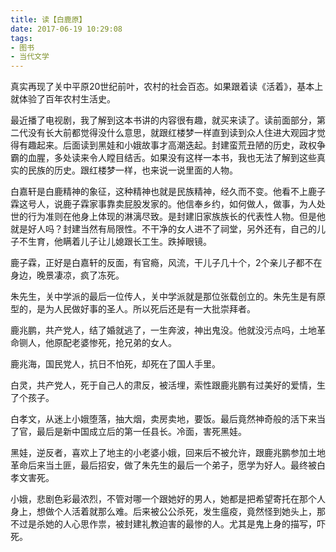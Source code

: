 ```yaml
---
title: 读【白鹿原】
date: 2017-06-19 10:29:08
tags:
- 图书
- 当代文学
---
```


真实再现了关中平原20世纪前叶，农村的社会百态。如果跟着读《活着》，基本上就体验了百年农村生活史。

最近播了电视剧，我了解到这本书讲的内容很有趣，就买来读了。读前面部分，第二代没有长大前都觉得没什么意思，就跟红楼梦一样直到读到众人住进大观园才觉得有趣起来。后面读到黑娃和小娥故事才高潮迭起。封建蛮荒丑陋的历史，政权争霸的血腥，多处读来令人瞠目结舌。如果没有这样一本书，我也无法了解到这些真实的民族的历史。跟红楼梦一样，也来说一说里面的人物。

白嘉轩是白鹿精神的象征，这种精神也就是民族精神，经久而不变。他看不上鹿子霖这号人，说鹿子霖家事靠卖屁股发家的。他信奉乡约，如何做人，做事，为人处世的行为准则在他身上体现的淋漓尽致。是封建旧家族族长的代表性人物。但是他就是好人吗？封建当然有局限性。不干净的女人进不了祠堂，另外还有，自己的儿子不生育，他瞒着儿子让儿媳跟长工生。跌掉眼镜。

鹿子霖，正好是白嘉轩的反面，有官瘾，风流，干儿子几十个，2个亲儿子都不在身边，晚景凄凉，疯了冻死。

朱先生，关中学派的最后一位传人，关中学派就是那位张载创立的。朱先生是有原型的，是为人民做好事的圣人。所以死后还是有一大批崇拜者。

鹿兆鹏，共产党人，结了婚就逃了，一生奔波，神出鬼没。他就没污点吗，土地革命铡人，他原配老婆惨死，抢兄弟的女人。

鹿兆海，国民党人，抗日不怕死，却死在了国人手里。

白灵，共产党人，死于自己人的肃反，被活埋，索性跟鹿兆鹏有过美好的爱情，生了个孩子。

白孝文，从迷上小娥堕落，抽大烟，卖房卖地，要饭。最后竟然神奇般的活下来当了官，最后是新中国成立后的第一任县长。冷面，害死黑娃。

黑娃，逆反者，喜欢上了地主的小老婆小娥，回来后不被允许，跟鹿兆鹏参加土地革命后来当土匪，最后招安，做了朱先生的最后一个弟子，愿学为好人。最终被白孝文害死。

小娥，悲剧色彩最浓烈，不管对哪一个跟她好的男人，她都是把希望寄托在那个人身上，想做个人活着就那么难。后来被公公杀死，发生瘟疫，竟然怪到她头上，那不过是杀她的人心思作祟，被封建礼教迫害的最惨的人。尤其是鬼上身的描写，吓死。
